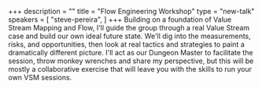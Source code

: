 +++
description = ""
title = "Flow Engineering Workshop"
type = "new-talk"
speakers = [
        "steve-pereira",
]
+++
Building on a foundation of Value Stream Mapping and Flow, I'll guide the group through a real Value Stream case and build our own ideal future state. We'll dig into the measurements, risks, and opportunities, then look at real tactics and strategies to paint a dramatically different picture. I'll act as our Dungeon Master to facilitate the session, throw monkey wrenches and share my perspective, but this will be mostly a collaborative exercise that will leave you with the skills to run your own VSM sessions.